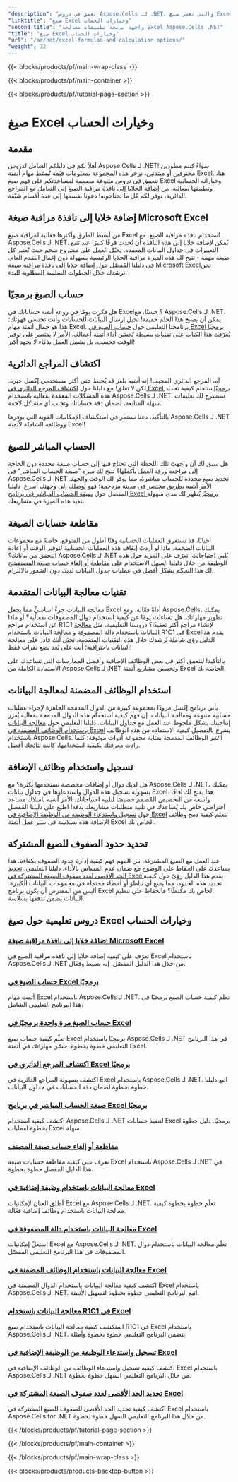 ```yaml
---
"description": "تعمق في دروس Aspose.Cells لـ .NET، والتي تغطي صيغ Excel والحسابات الأساسية في خطوات سهلة المتابعة."
"linktitle": "صيغ Excel وخيارات الحساب"
"second_title": "واجهة برمجة تطبيقات معالجة Excel Aspose.Cells .NET"
"title": "صيغ Excel وخيارات الحساب"
"url": "/ar/net/excel-formulas-and-calculation-options/"
"weight": 32
---
```


{{< blocks/products/pf/main-wrap-class >}}

{{< blocks/products/pf/main-container >}}

{{< blocks/products/pf/tutorial-page-section >}}

# صيغ Excel وخيارات الحساب

## مقدمة

أهلاً بكم في دليلكم الشامل لدروس Aspose.Cells لـ .NET! سواءً كنتم مطورين محترفين أو مبتدئين، تزخر هذه المجموعة بمعلومات قيّمة تُبسّط مهام أتمتة Excel. هنا، نتعمق في دروس متنوعة مصممة لمساعدتكم على فهم صيغ Excel وخياراته الحسابية وتطبيقها بفعالية. من إضافة الخلايا إلى نافذة مراقبة الصيغ إلى التعامل مع المراجع الدائرية، نوفر لكم كل ما تحتاجونه! دعونا نقسمها إلى عدة أقسام شيّقة.

## إضافة خلايا إلى نافذة مراقبة صيغة Microsoft Excel  
من أبسط الطرق وأكثرها فعالية لمراقبة صيغ Excel استخدام نافذة مراقبة الصيغ. مع Aspose.Cells لـ .NET، يُمكن لإضافة خلايا إلى هذه النافذة أن تُحدث فرقًا كبيرًا عند تتبع التغييرات في جداول البيانات المعقدة. تخيّل العمل على مشروع ضخم حيث تُعتبر كل صيغة مهمة - تتيح لك هذه الميزة مراقبة الخلايا الرئيسية بسهولة دون إغفال التقدم العام. في دليلنا المُفصّل حول [إضافة خلايا إلى نافذة مراقبة صيغة Microsoft Excel](./adding-cells-to-microsoft-excel-formula-watch-window/)نحن نرشدك خلال الخطوات السلسة المطلوبة للبدء.

## حساب الصيغ برمجيًا  
هل فكرت يومًا في روعة أتمتة حساباتك في Excel؟ حسنًا، مع Aspose.Cells لـ .NET، يمكن أن يصبح هذا الحلم حقيقة! تخيل إرسال البيانات للحسابات وأنت تحتسي قهوتك؛ هذا هو جمال أتمتة مهام Excel. برنامجنا التعليمي حول [حساب الصيغ في Excel برمجيًا](./calculating-formulas/) يُعرّفك هذا الكتاب على تقنيات بسيطة تُحسّن أداء أتمتة أعمالك. الأمر لا يقتصر على توفير الوقت فحسب، بل يشمل العمل بذكاء لا بجهد أكبر!

## اكتشاف المراجع الدائرية  
آه، المرجع الدائري المخيف! إنه أشبه بلغز قد يُحبط حتى أكثر مستخدمي إكسل خبرة. لكن لا تقلق! مع دليلنا حول [اكتشاف المرجع الدائري في Excel برمجيًا](./detecting-circular-reference/)ستتعلم كيفية تحديد هذه المشكلات المعقدة بفعالية باستخدام Aspose.Cells لـ .NET. سنشرح لك تعليمات سهلة المتابعة، لضمان دقة حساباتك وتجنب أي مشاكل لاحقة.

بالتأكيد، دعنا نستمر في استكشاف الإمكانيات القوية التي يوفرها Aspose.Cells لـ .NET ووظائفه الشاملة لأتمتة Excel!

## الحساب المباشر للصيغ  
هل سبق لك أن واجهتَ تلك اللحظة التي تحتاج فيها إلى حساب صيغة محددة دون الحاجة إلى مراجعة ورقة العمل بأكملها؟ تتيح لك ميزة "صيغة الحساب المباشر" في Aspose.Cells لـ .NET تحديد صيغ محددة للحساب مباشرةً، مما يوفر لك الوقت والجهد. الأمر أشبه بطريق مختصر في مدينة مزدحمة؛ فهو يُوصلك إلى وجهتك أسرع. دليلنا المفصل حول [صيغة الحساب المباشر في برنامج Excel برمجيًا](./direct-calculation-formula/) يُظهر لك مدى سهولة تنفيذ هذه الميزة في مشاريعك.

## مقاطعة حسابات الصيغة  
أحيانًا، قد تستغرق العمليات الحسابية وقتًا أطول من المتوقع، خاصةً مع مجموعات البيانات الضخمة. ماذا لو أردتَ إيقاف هذه العمليات الحسابية لتوفير الوقت أو إعادة التحقق من بياناتك؟ Aspose.Cells لـ .NET يُلبي احتياجاتك. تعرّف على المزيد حول هذه الوظيفة من خلال دليلنا السهل الاستخدام على [مقاطعة أو إلغاء حساب صيغة المصنف](./interrupt-or-cancel-formula-calculation-of-workbook/)يتيح لك هذا التحكم بشكل أفضل في عمليات جدول البيانات لديك دون الشعور بالالتزام.

## تقنيات معالجة البيانات المتقدمة  
معالجة البيانات جزءٌ أساسيٌّ مما يجعل Excel أداةً فعّالة، ومع Aspose.Cells، يمكنك تطوير مهاراتك. هل تساءلت يومًا عن كيفية استخدام دوال المصفوفات بفعالية؟ أو ماذا عن استخدام مراجع R1C1 لإنشاء مراجع أكثر تعقيدًا؟ دروسنا التعليمية، مثل [معالجة البيانات باستخدام دالة المصفوفة](./processing-data-using-array-function/) و [معالجة البيانات باستخدام R1C1 في Excel](./processing-data-using-r1c1/)يقدم هذا الدليل رؤى شاملة تُرشدك خلال هذه التقنيات المتقدمة. تخيّل أنك قادر على معالجة البيانات باحترافية؛ أنت على بُعد بضع نقرات فقط!

بالتأكيد! لنتعمق أكثر في بعض الوظائف الإضافية وأفضل الممارسات التي تساعدك على الاستفادة الكاملة من Aspose.Cells لـ .NET وتحسين مشاريع أتمتة Excel الخاصة بك.

## استخدام الوظائف المضمنة لمعالجة البيانات  
يأتي برنامج إكسل مزودًا بمجموعة كبيرة من الدوال المدمجة الجاهزة لإجراء عمليات حسابية متنوعة ومعالجة البيانات. إن فهم كيفية استخدام هذه الدوال المدمجة بفعالية يُعزز إنتاجيتك بشكل ملحوظ عند العمل مع جداول البيانات. دليلنا التعليمي حول [معالجة البيانات باستخدام الوظائف المضمنة في Excel](./processing-data-using-built-in-functions/) يشرح بالتفصيل كيفية الاستفادة من هذه الوظائف باستخدام Aspose.Cells. اعتبر الوظائف المدمجة بمثابة مجموعة أدوات موثوقة؛ كلما زادت معرفتك بكيفية استخدامها، كانت نتائجك أفضل.

## تسجيل واستخدام وظائف الإضافة  
هل لديك دوال أو إضافات مخصصة تستخدمها بكثرة؟ مع Aspose.Cells لـ .NET، يمكنك بسهولة تسجيل هذه الدوال واستدعاؤها في جداول بيانات Excel. هذا يفتح لك آفاقًا واسعة من التخصيص المُصمم خصيصًا لتلبية احتياجاتك. الأمر أشبه بامتلاك مساعد افتراضي خاص بك يُساعدك في تلبية متطلبات مشاريعك بدقة! اطلع على دليلنا المُفصل حول [تسجيل واستدعاء الوظيفة من الوظيفة الإضافية في Excel](./registering-and-calling-function-from-add-in/) لتعلم كيفية دمج وظائف الإضافة هذه بسلاسة في سير عمل أتمتة Excel الخاص بك.

## تحديد حدود الصفوف للصيغ المشتركة  
عند العمل مع الصيغ المشتركة، من المهم فهم كيفية إدارة حدود الصفوف بكفاءة. هذا يساعدك على الحفاظ على الوضوح مع ضمان عدم المساس بالأداء. دليلنا التعليمي، [تحديد الحد الأقصى لعدد صفوف الصيغة المشتركة في Excel](./specifying-maximum-rows-of-shared-formula/)يقدم هذا الدليل رؤىً حول كيفية تحديد هذه الحدود، مما يمنع أي تباطؤ أو أخطاء محتملة في مجموعات البيانات الكبيرة. أليس من المفترض أن يكون برنامج Excel الخاص بك مكتظًا؟ فالحفاظ على تنظيم البيانات يضمن تدفقها بسلاسة.

## دروس تعليمية حول صيغ Excel وخيارات الحساب
### [إضافة خلايا إلى نافذة مراقبة صيغة Microsoft Excel](./adding-cells-to-microsoft-excel-formula-watch-window/)
تعرّف على كيفية إضافة خلايا إلى نافذة مراقبة الصيغ في Excel باستخدام Aspose.Cells لـ .NET من خلال هذا الدليل المفصّل. إنه بسيط وفعّال.
### [حساب الصيغ في Excel برمجيًا](./calculating-formulas/)
أتمت مهام Excel باستخدام Aspose.Cells لـ .NET. تعلم كيفية حساب الصيغ برمجيًا في هذا البرنامج التعليمي الشامل.
### [حساب الصيغ مرة واحدة برمجيًا في Excel](./calculating-formulas-once/)
تعلّم كيفية حساب صيغ Excel برمجيًا باستخدام Aspose.Cells لـ .NET في هذا البرنامج التعليمي خطوة بخطوة. حسّن مهاراتك في أتمتة Excel.
### [اكتشاف المرجع الدائري في Excel برمجيًا](./detecting-circular-reference/)
اكتشف بسهولة المراجع الدائرية في Excel باستخدام Aspose.Cells لـ .NET. اتبع دليلنا خطوة بخطوة لضمان دقة الحسابات في جداول البيانات.
### [صيغة الحساب المباشر في برنامج Excel برمجيًا](./direct-calculation-formula/)
اكتشف كيفية استخدام Aspose.Cells لـ .NET لتنفيذ حسابات Excel برمجيًا. دليل خطوة بخطوة لعمليات Excel سهلة.
### [مقاطعة أو إلغاء حساب صيغة المصنف](./interrupt-or-cancel-formula-calculation-of-workbook/)
تعرف على كيفية مقاطعة حسابات صيغة Excel باستخدام Aspose.Cells لـ .NET في هذا الدليل المفصل خطوة بخطوة.
### [معالجة البيانات باستخدام وظيفة إضافية في Excel](./processing-data-using-add-in-function/)
أطلق العنان لإمكانيات Excel مع Aspose.Cells لـ .NET. تعلّم خطوة بخطوة كيفية معالجة البيانات باستخدام وظائف إضافية فعّالة.
### [معالجة البيانات باستخدام دالة المصفوفة في Excel](./processing-data-using-array-function/)
استغلّ إمكانيات Excel مع Aspose.Cells لـ .NET. تعلّم معالجة البيانات باستخدام دوال المصفوفات في هذا البرنامج التعليمي المفصّل.
### [معالجة البيانات باستخدام الوظائف المضمنة في Excel](./processing-data-using-built-in-functions/)
اكتشف كيفية معالجة البيانات باستخدام الدوال المضمنة في Excel باستخدام Aspose.Cells لـ .NET. اتبع البرنامج التعليمي خطوة بخطوة لتسهيل الأتمتة.
### [معالجة البيانات باستخدام R1C1 في Excel](./processing-data-using-r1c1/)
استكشف كيفية معالجة البيانات باستخدام صيغ R1C1 في Excel باستخدام Aspose.Cells لـ .NET. يتضمن البرنامج التعليمي خطوة بخطوة وأمثلة.
### [تسجيل واستدعاء الوظيفة من الوظيفة الإضافية في Excel](./registering-and-calling-function-from-add-in/)
اكتشف كيفية تسجيل واستدعاء الوظائف من الوظائف الإضافية في Excel باستخدام Aspose.Cells لـ .NET من خلال البرنامج التعليمي السهل خطوة بخطوة.
### [تحديد الحد الأقصى لعدد صفوف الصيغة المشتركة في Excel](./specifying-maximum-rows-of-shared-formula/)
اكتشف كيفية تحديد الحد الأقصى للصفوف للصيغ المشتركة في Excel باستخدام Aspose.Cells for .NET من خلال هذا البرنامج التعليمي السهل خطوة بخطوة.

{{< /blocks/products/pf/tutorial-page-section >}}

{{< /blocks/products/pf/main-container >}}

{{< /blocks/products/pf/main-wrap-class >}}

{{< blocks/products/products-backtop-button >}}
